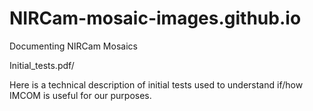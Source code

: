 # NIRCam-mosaic-images.github.io
Documenting NIRCam Mosaics


Initial_tests.pdf/

Here is a technical description of initial tests used to understand
if/how IMCOM is useful for our purposes.
